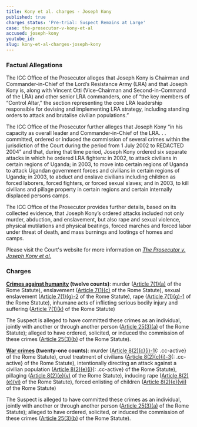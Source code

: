 ```yaml
---
title: Kony et al. charges - Joseph Kony
published: true
charges_status: 'Pre-trial: Suspect Remains at Large'
case: the-prosecutor-v-kony-et-al
accused: joseph-kony
youtube_id:
slug: kony-et-al-charges-joseph-kony
---
```



### Factual Allegations

The ICC Office of the Prosecutor alleges that Joseph Kony is Chairman and Commander-in-Chief of the Lord’s Resistance Army (LRA) and that Joseph Kony is, along with Vincent Otti (Vice-Chairman and Second-in-Command of the LRA) and other senior LRA commanders, one of “the key members of “Control Altar,” the section representing the core LRA leadership responsible for devising and implementing LRA strategy, including standing orders to attack and brutalise civilian populations.”

The ICC Office of the Prosecutor further alleges that Joseph Kony “in his capacity as overall leader and Commander-in-Chief of the LRA. . . committed, ordered or induced the commission of several crimes within the jurisdiction of the Court during the period from 1 July 2002 to REDACTED 2004” and that, during that time period, Joseph Kony ordered six separate attacks in which he ordered LRA fighters: in 2002, to attack civilians in certain regions of Uganda; in 2003, to move into certain regions of Uganda to attack Ugandan government forces and civilians in certain regions of Uganda; in 2003, to abduct and enslave civilians including children as forced laborers, forced fighters, or forced sexual slaves; and in 2003, to kill civilians and pillage property in certain regions and certain internally displaced persons camps.&nbsp;

The ICC Office of the Prosecutor provides further details, based on its collected evidence, that Joseph Kony’s ordered attacks included not only murder, abduction, and enslavement, but also rape and sexual violence, physical mutilations and physical beatings, forced marches and forced labor under threat of death, and mass burnings and lootings of homes and camps.&nbsp;

Please visit the Court's website for more information on *[The Prosecutor v. Joseph Kony et al.](https://www.icc-cpi.int/uganda/kony)*

### Charges

**[Crimes against humanity](http://www.casematrixnetwork.org/case-m/klamberg-commentary/rome-statute/#c1171) (twelve counts)**: murder ([Article 7(1)(a)](http://www.casematrixnetwork.org/cmn-knowledge-hub/klamberg-commentary/elements-of-crime/#c2286) of the Rome Statute), enslavement ([Article 7(1)(c)](http://www.casematrixnetwork.org/cmn-knowledge-hub/klamberg-commentary/elements-of-crime/#c2288) of the Rome Statute), sexual enslavement ([Article 7(1)(g)-2](http://www.casematrixnetwork.org/cmn-knowledge-hub/klamberg-commentary/elements-of-crime/#c2293) of the Rome Statute), rape ([Article 7(1)(g)-1](http://www.casematrixnetwork.org/cmn-knowledge-hub/klamberg-commentary/elements-of-crime/#c2292) of the Rome Statute), inhumane acts of inflicting serious bodily injury and suffering ([Article 7(1)(k)](http://www.casematrixnetwork.org/cmn-knowledge-hub/klamberg-commentary/elements-of-crime/#c2301) of the Rome Statute)

The Suspect is alleged to have committed these crimes as an individual, jointly with another or through another person ([Article 25(3)(a)](http://www.casematrixnetwork.org/case-m/klamberg-commentary/rome-statute/#c1198) of the Rome Statute); alleged to have ordered, solicited, or induced the commission of these crimes ([Article 25(3)(b)](http://www.casematrixnetwork.org/case-m/klamberg-commentary/rome-statute/#c1198) of the Rome Statute).

**[War crimes](http://www.casematrixnetwork.org/case-m/klamberg-commentary/rome-statute/#c1172) (twenty-one counts)**: murder ([Article 8(2)(c)(i)-1](){: .cc-active} of the Rome Statute), cruel treatment of civilians ([Article 8(2)(c)(i)-3](){: .cc-active} of the Rome Statute), intentionally directing an attack against a civilian population ([Article 8(2)(e)(i)](){: .cc-active} of the Rome Statute), pillaging ([Article 8(2)(e)(v)](http://www.casematrixnetwork.org/cmn-knowledge-hub/klamberg-commentary/elements-of-crime/#c2371) of the Rome Statute), inducing rape ([Article 8(2)(e)(vi)](http://www.casematrixnetwork.org/cmn-knowledge-hub/klamberg-commentary/elements-of-crime/#c2372) of the Rome Statute), forced enlisting of children ([Article 8(2)(e)(vii)](http://www.casematrixnetwork.org/cmn-knowledge-hub/klamberg-commentary/elements-of-crime/#c2378) of the Rome Statute)[](http://www.casematrixnetwork.org/cmn-knowledge-hub/klamberg-commentary/elements-of-crime/#c2367)

The Suspect is alleged to have committed these crimes as an individual, jointly with another or through another person ([Article 25(3)(a)](http://www.casematrixnetwork.org/case-m/klamberg-commentary/rome-statute/#c1198) of the Rome Statute); alleged to have ordered, solicited, or induced the commission of these crimes ([Article 25(3)(b)](http://www.casematrixnetwork.org/case-m/klamberg-commentary/rome-statute/#c1198) of the Rome Statute).